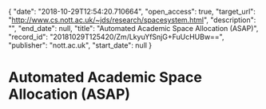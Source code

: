 {
  "date": "2018-10-29T12:54:20.710664", 
  "open_access": true, 
  "target_url": "http://www.cs.nott.ac.uk/~jds/research/spacesystem.html", 
  "description": "", 
  "end_date": null, 
  "title": "Automated Academic Space Allocation (ASAP)", 
  "record_id": "20181029T125420/Zm/LkyuYfSnjG+FuUcHUBw==", 
  "publisher": "nott.ac.uk", 
  "start_date": null
}

# Automated Academic Space Allocation (ASAP)

